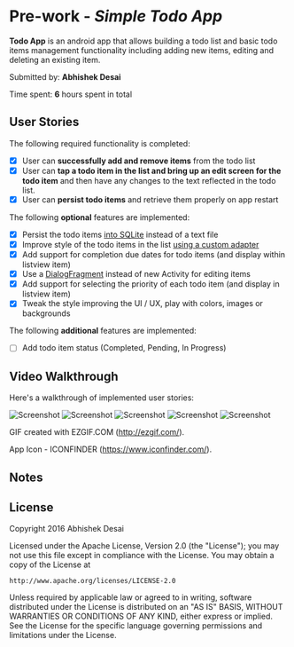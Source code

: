 # Pre-work - *Simple Todo App*

**Todo App** is an android app that allows building a todo list and basic todo items management functionality including adding new items, editing and deleting an existing item.

Submitted by: **Abhishek Desai**

Time spent: **6** hours spent in total

## User Stories

The following required functionality is completed:

* [x] User can **successfully add and remove items** from the todo list
* [x] User can **tap a todo item in the list and bring up an edit screen for the todo item** and then have any changes to the text reflected in the todo list.
* [x] User can **persist todo items** and retrieve them properly on app restart

The following **optional** features are implemented:

* [x] Persist the todo items [into SQLite](http://guides.codepath.com/android/Persisting-Data-to-the-Device#sqlite) instead of a text file
* [x] Improve style of the todo items in the list [using a custom adapter](http://guides.codepath.com/android/Using-an-ArrayAdapter-with-ListView)
* [x] Add support for completion due dates for todo items (and display within listview item)
* [x] Use a [DialogFragment](http://guides.codepath.com/android/Using-DialogFragment) instead of new Activity for editing items
* [x] Add support for selecting the priority of each todo item (and display in listview item)
* [x] Tweak the style improving the UI / UX, play with colors, images or backgrounds

The following **additional** features are implemented:

* [ ] Add todo item status (Completed, Pending, In Progress) 

## Video Walkthrough

Here's a walkthrough of implemented user stories:

![Screenshot](https://github.com/abhishek70/Todo-Android-App/blob/master/todo-app.gif)
![Screenshot](https://github.com/abhishek70/Todo-Android-App/blob/master/todo-app-v2.gif)
![Screenshot](https://github.com/abhishek70/Todo-Android-App/blob/master/todo-app-v3.gif)
![Screenshot](https://github.com/abhishek70/Todo-Android-App/blob/master/todo-app-v4.gif)
![Screenshot](https://github.com/abhishek70/Todo-Android-App/blob/master/todo-app-v5.gif)

GIF created with EZGIF.COM (http://ezgif.com/).

App Icon - ICONFINDER (https://www.iconfinder.com/).

## Notes


## License

Copyright 2016 Abhishek Desai

Licensed under the Apache License, Version 2.0 (the "License");
you may not use this file except in compliance with the License.
You may obtain a copy of the License at

    http://www.apache.org/licenses/LICENSE-2.0

Unless required by applicable law or agreed to in writing, software
distributed under the License is distributed on an "AS IS" BASIS,
WITHOUT WARRANTIES OR CONDITIONS OF ANY KIND, either express or implied.
See the License for the specific language governing permissions and
limitations under the License.
